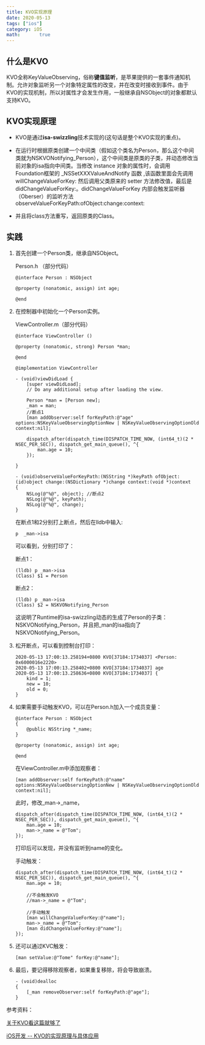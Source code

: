 ```yaml
---
title: KVO实现原理
date: 2020-05-13
tags: ["ios"]
category: iOS
math:       true
---
```


## 什么是KVO

KVO全称KeyValueObserving，俗称**键值监听**，是苹果提供的一套事件通知机制。允许对象监听另一个对象特定属性的改变，并在改变时接收到事件。由于KVO的实现机制，所以对属性才会发生作用，一般继承自NSObject的对象都默认支持KVO。



## KVO实现原理

- KVO是通过**isa-swizzling**技术实现的(这句话是整个KVO实现的重点)。

- 在运行时根据原类创建一个中间类（假如这个类名为Person，那么这个中间类就为NSKVONotifying_Person），这个中间类是原类的子类，并动态修改当前对象的isa指向中间类。当修改 instance 对象的属性时，会调用 Foundation框架的 _NSSetXXXValueAndNotify 函数 ,该函数里面会先调用 willChangeValueForKey: 然后调用父类原来的 setter 方法修改值，最后是 didChangeValueForKey:。didChangeValueForKey 内部会触发监听器（Oberser）的监听方法observeValueForKeyPath:ofObject:change:context:

- 并且将class方法重写，返回原类的Class。



## 实践

1. 首先创建一个Person类，继承自NSObject。

    Person.h （部分代码）	

    ```objc
    @interface Person : NSObject
    
    @property (nonatomic, assign) int age;
    
    @end
    ```

2. 在控制器中初始化一个Person实例。

     ViewController.m（部分代码）

    ```objc
    @interface ViewController ()
    
    @property (nonatomic, strong) Person *man;
    
    @end
    
    @implementation ViewController
    
    - (void)viewDidLoad {
        [super viewDidLoad];
        // Do any additional setup after loading the view.
        
        Person *man = [Person new];
        _man = man;
        //断点1
        [man addObserver:self forKeyPath:@"age" options:NSKeyValueObservingOptionNew | NSKeyValueObservingOptionOld context:nil];
    
        dispatch_after(dispatch_time(DISPATCH_TIME_NOW, (int64_t)(2 * NSEC_PER_SEC)), dispatch_get_main_queue(), ^{
            man.age = 10;
        });
    
    }
    
    - (void)observeValueForKeyPath:(NSString *)keyPath ofObject:(id)object change:(NSDictionary *)change context:(void *)context
    {
        NSLog(@"%@", object); //断点2
        NSLog(@"%@", keyPath);
        NSLog(@"%@", change);
    }
    ```

    在断点1和2分别打上断点，然后在lldb中输入:

    ```objc
    p  _man->isa
    ```

    可以看到，分别打印了：

    断点1：

    ```objc
    (lldb) p _man->isa
    (Class) $1 = Person
    ```

    断点2：

    ```objc
    (lldb) p _man->isa
    (Class) $2 = NSKVONotifying_Person
    ```

    这说明了Runtime的isa-swizzling动态的生成了Person的子类：NSKVONotifying_Person，并且把_man的isa指向了NSKVONotifying_Person。

3. 松开断点，可以看到控制台打印： 

    ```objc
    2020-05-13 17:00:13.258194+0800 KVO[37184:1734037] <Person: 0x6000016e2220>
    2020-05-13 17:00:13.258402+0800 KVO[37184:1734037] age
    2020-05-13 17:00:13.258636+0800 KVO[37184:1734037] {
        kind = 1;
        new = 10;
        old = 0;
    }
    ```

4. 如果需要手动触发KVO，可以在Person.h加入一个成员变量：

    ```objc
    @interface Person : NSObject
    {
        @public NSString *_name;
    }
    
    @property (nonatomic, assign) int age;
    
    @end
    ```

    在ViewController.m中添加观察者：

    ```objc
    [man addObserver:self forKeyPath:@"name" options:NSKeyValueObservingOptionNew | NSKeyValueObservingOptionOld context:nil];
    ```

    此时，修改\_man->_name，

    ```objc
    dispatch_after(dispatch_time(DISPATCH_TIME_NOW, (int64_t)(2 * NSEC_PER_SEC)), dispatch_get_main_queue(), ^{
        man.age = 10;
        man->_name = @"Tom";
    });
    ```
    打印后可以发现，并没有监听到name的变化。

    手动触发：

    ```objc
    dispatch_after(dispatch_time(DISPATCH_TIME_NOW, (int64_t)(2 * NSEC_PER_SEC)), dispatch_get_main_queue(), ^{
        man.age = 10;
        
        //不会触发KVO
        //man->_name = @"Tom";
        
        //手动触发
        [man willChangeValueForKey:@"name"];
        man->_name = @"Tom";
        [man didChangeValueForKey:@"name"];
    });
    ```

5. 还可以通过KVC触发：

    ```objc
    [man setValue:@"Tome" forKey:@"name"];
    ```

6. 最后，要记得移除观察者，如果重复移除，将会导致崩溃。

    ```objc
    - (void)dealloc
    {
        [_man removeObserver:self forKeyPath:@"age"];
    }
    ```

    

参考资料：

[关于KVO看这篇就够了](https://juejin.im/post/5d19fa62f265da1ba91595bb#heading-17)

[iOS开发 -- KVO的实现原理与具体应用](https://www.jianshu.com/p/e59bb8f59302)